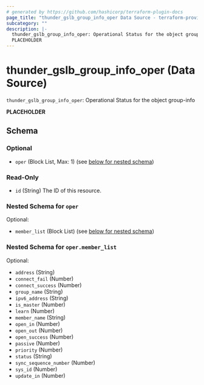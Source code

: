```yaml
---
# generated by https://github.com/hashicorp/terraform-plugin-docs
page_title: "thunder_gslb_group_info_oper Data Source - terraform-provider-thunder"
subcategory: ""
description: |-
  thunder_gslb_group_info_oper: Operational Status for the object group-info
  PLACEHOLDER
---
```


# thunder_gslb_group_info_oper (Data Source)

`thunder_gslb_group_info_oper`: Operational Status for the object group-info

__PLACEHOLDER__



<!-- schema generated by tfplugindocs -->
## Schema

### Optional

- `oper` (Block List, Max: 1) (see [below for nested schema](#nestedblock--oper))

### Read-Only

- `id` (String) The ID of this resource.

<a id="nestedblock--oper"></a>
### Nested Schema for `oper`

Optional:

- `member_list` (Block List) (see [below for nested schema](#nestedblock--oper--member_list))

<a id="nestedblock--oper--member_list"></a>
### Nested Schema for `oper.member_list`

Optional:

- `address` (String)
- `connect_fail` (Number)
- `connect_success` (Number)
- `group_name` (String)
- `ipv6_address` (String)
- `is_master` (Number)
- `learn` (Number)
- `member_name` (String)
- `open_in` (Number)
- `open_out` (Number)
- `open_success` (Number)
- `passive` (Number)
- `priority` (Number)
- `status` (String)
- `sync_sequence_number` (Number)
- `sys_id` (Number)
- `update_in` (Number)


